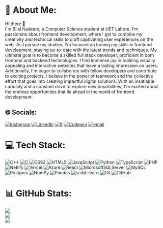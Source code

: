# 💫 About Me:
Hi there 👋<br>I'm Bilal Nadeem, a Computer Science student at UET Lahore. I'm passionate about frontend development, where I get to combine my creativity and technical skills to craft captivating user experiences on the web. As I pursue my studies, I'm focused on honing my skills in frontend development, staying up-to-date with the latest trends and techniques. My ultimate goal is to become a skilled full stack developer, proficient in both frontend and backend technologies. I find immense joy in building visually appealing and interactive websites that leave a lasting impression on users. Additionally, I'm eager to collaborate with fellow developers and contribute to exciting projects. I believe in the power of teamwork and the collective effort that goes into creating impactful digital solutions. With an insatiable curiosity and a constant drive to explore new possibilities, I'm excited about the endless opportunities that lie ahead in the world of frontend development.


## 🌐 Socials:
[![Instagram](https://img.shields.io/badge/Instagram-%23E4405F.svg?logo=Instagram&logoColor=white)](https://instagram.com/bilalnadeem614) [![LinkedIn](https://img.shields.io/badge/LinkedIn-%230077B5.svg?logo=linkedin&logoColor=white)](https://linkedin.com/in/bilalnadeem614) [![X](https://img.shields.io/badge/X-black.svg?logo=X&logoColor=white)](https://x.com/@bilalnadeem614) [![Codepen](https://img.shields.io/badge/Codepen-000000?logo=codepen&logoColor=white)](https://codepen.io/bilalnadeem614) [![email](https://img.shields.io/badge/Email-D14836?logo=gmail&logoColor=white)](mailto:bilalnadeem883@gmail.com) 

# 💻 Tech Stack:
![C++](https://img.shields.io/badge/c++-%2300599C.svg?style=flat&logo=c%2B%2B&logoColor=white) ![C](https://img.shields.io/badge/c-%2300599C.svg?style=flat&logo=c&logoColor=white) ![CSS3](https://img.shields.io/badge/css3-%231572B6.svg?style=flat&logo=css3&logoColor=white) ![HTML5](https://img.shields.io/badge/html5-%23E34F26.svg?style=flat&logo=html5&logoColor=white) ![JavaScript](https://img.shields.io/badge/javascript-%23323330.svg?style=flat&logo=javascript&logoColor=%23F7DF1E) ![Python](https://img.shields.io/badge/python-3670A0?style=flat&logo=python&logoColor=ffdd54) ![TypeScript](https://img.shields.io/badge/typescript-%23007ACC.svg?style=flat&logo=typescript&logoColor=white) ![PHP](https://img.shields.io/badge/php-%23777BB4.svg?style=flat&logo=php&logoColor=white) ![Netlify](https://img.shields.io/badge/netlify-%23000000.svg?style=flat&logo=netlify&logoColor=#00C7B7) ![Vercel](https://img.shields.io/badge/vercel-%23000000.svg?style=flat&logo=vercel&logoColor=white) ![Azure](https://img.shields.io/badge/azure-%230072C6.svg?style=flat&logo=microsoftazure&logoColor=white) ![React](https://img.shields.io/badge/react-%2320232a.svg?style=flat&logo=react&logoColor=%2361DAFB) ![MicrosoftSQLServer](https://img.shields.io/badge/Microsoft%20SQL%20Server-CC2927?style=flat&logo=microsoft%20sql%20server&logoColor=white) ![MySQL](https://img.shields.io/badge/mysql-4479A1.svg?style=flat&logo=mysql&logoColor=white) ![Postgres](https://img.shields.io/badge/postgres-%23316192.svg?style=flat&logo=postgresql&logoColor=white) ![NumPy](https://img.shields.io/badge/numpy-%23013243.svg?style=flat&logo=numpy&logoColor=white) ![Pandas](https://img.shields.io/badge/pandas-%23150458.svg?style=flat&logo=pandas&logoColor=white) ![scikit-learn](https://img.shields.io/badge/scikit--learn-%23F7931E.svg?style=flat&logo=scikit-learn&logoColor=white) ![Git](https://img.shields.io/badge/git-%23F05033.svg?style=flat&logo=git&logoColor=white) ![GitHub](https://img.shields.io/badge/github-%23121011.svg?style=flat&logo=github&logoColor=white)
# 📊 GitHub Stats:
![](https://github-readme-stats.vercel.app/api?username=bilalnadeem614&theme=dark&hide_border=false&include_all_commits=true&count_private=true)<br/>
![](https://nirzak-streak-stats.vercel.app/?user=bilalnadeem614&theme=dark&hide_border=false)<br/>
![](https://github-readme-stats.vercel.app/api/top-langs/?username=bilalnadeem614&theme=dark&hide_border=false&include_all_commits=true&count_private=true&layout=compact)

<!-- Proudly created with GPRM ( https://gprm.itsvg.in ) -->
